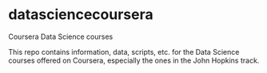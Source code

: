 # datasciencecoursera
Coursera Data Science courses

This repo contains information, data, scripts, etc. for the Data Science courses offered
on Coursera, especially the ones in the John Hopkins track.
